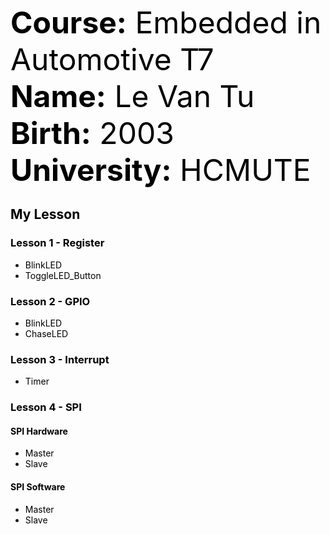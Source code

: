 <font size="10" color="black"><b>Course:</b> Embedded in Automotive T7</font>  
<font size="10" color="black"><b>Name:</b> Le Van Tu</font>  
<font size="10" color="black"><b>Birth:</b> 2003</font>  
<font size="10" color="black"><b>University:</b> HCMUTE</font>

## <span style="color:black;">My Lesson</span>

### <a href="Lesson%201%20-%20Register/" style="text-decoration:none; color:black;">Lesson 1 - Register</a>

- <a href="Lesson%201%20-%20Register/BlinkLED.c" style="text-decoration:none; color:black;">BlinkLED</a>
- <a href="Lesson%201%20-%20Register/ToggleLED_Button.c" style="text-decoration:none; color:black;">ToggleLED_Button</a>

### <a href="Lesson%202%20-%20GPIO/" style="text-decoration:none; color:black;">Lesson 2 - GPIO</a>

- <a href="Lesson%202%20-%20GPIO/BlinkLED.c" style="text-decoration:none; color:black;">BlinkLED</a>
- <a href="Lesson%202%20-%20GPIO/chaseLEDn.c" style="text-decoration:none; color:black;">ChaseLED</a>

### <a href="Lesson%203%20-%20Interrupt/" style="text-decoration:none; color:black;">Lesson 3 - Interrupt</a>

- <a href="Lesson%203%20-%20Interrupt/Timer.c" style="text-decoration:none; color:black;">Timer</a>

### <a href="Lesson%204%20-%20SPI/" style="text-decoration:none; color:black;">Lesson 4 - SPI</a>
#### <a href="Lesson%204%20-%20SPI/SPI%20Hardware/" style="text-decoration:none; color:black;">SPI Hardware</a>
- <a href="Lesson%204%20-%20SPI/SPI%20Hardware/Master.c" style="text-decoration:none; color:black;">Master</a>
- <a href="Lesson%204%20-%20SPI/SPI%20Hardware/Slave.c" style="text-decoration:none; color:black;">Slave</a>
#### <a href="Lesson%204%20-%20SPI/SPI%20Software/" style="text-decoration:none; color:black;">SPI Software</a>
- <a href="Lesson%204%20-%20SPI/SPI%20Software/Master.c" style="text-decoration:none; color:black;">Master</a>
- <a href="Lesson%204%20-%20SPI/SPI%20Software/Slave.c" style="text-decoration:none; color:black;">Slave</a>
